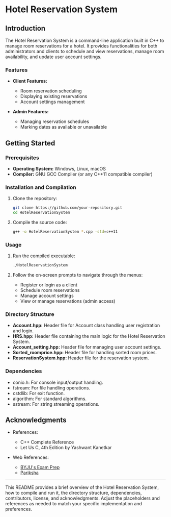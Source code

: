 # Hotel Reservation System

## Introduction

The Hotel Reservation System is a command-line application built in C++ to manage room reservations for a hotel. It provides functionalities for both administrators and clients to schedule and view reservations, manage room availability, and update user account settings.

### Features

- **Client Features:**
  - Room reservation scheduling
  - Displaying existing reservations
  - Account settings management

- **Admin Features:**
  - Managing reservation schedules
  - Marking dates as available or unavailable

## Getting Started

### Prerequisites

- **Operating System:** Windows, Linux, macOS
- **Compiler:** GNU GCC Compiler (or any C++11 compatible compiler)

### Installation and Compilation

1. Clone the repository:

   ```bash
   git clone https://github.com/your-repository.git
   cd HotelReservationSystem
   ```

2. Compile the source code:

   ```bash
   g++ -o HotelReservationSystem *.cpp -std=c++11
   ```

### Usage

1. Run the compiled executable:

   ```bash
   ./HotelReservationSystem
   ```

2. Follow the on-screen prompts to navigate through the menus:
   - Register or login as a client
   - Schedule room reservations
   - Manage account settings
   - View or manage reservations (admin access)

### Directory Structure

- **Account.hpp:** Header file for Account class handling user registration and login.
- **HRS.hpp:** Header file containing the main logic for the Hotel Reservation System.
- **Account_setting.hpp:** Header file for managing user account settings.
- **Sorted_roomprice.hpp:** Header file for handling sorted room prices.
- **ReservationSystem.hpp:** Header file for the reservation system.

### Dependencies

- conio.h: For console input/output handling.
- fstream: For file handling operations.
- cstdlib: For exit function.
- algorithm: For standard algorithms.
- sstream: For string streaming operations.

## Acknowledgments

- References:
  - C++ Complete Reference
  - Let Us C, 4th Edition by Yashwant Kanetkar

- Web References:
  - [BYJU's Exam Prep](https://byjusexamprep.com/online-test-series)
  - [Pariksha](https://www.pariksha.co)

---

This README provides a brief overview of the Hotel Reservation System, how to compile and run it, the directory structure, dependencies, contributors, license, and acknowledgments. Adjust the placeholders and references as needed to match your specific implementation and preferences.
